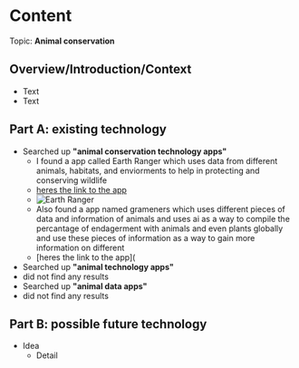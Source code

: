 # Content
Topic: **Animal conservation**

## Overview/Introduction/Context
* Text
* Text

## Part A: existing technology
* Searched up **"animal conservation technology apps"** 
  * I found a app called Earth Ranger which uses data from different animals, habitats, and enviorments to help in protecting and conserving wildlife
  * [heres the link to the app](https://www.earthranger.com/)
  * ![Earth Ranger]()
  * Also found a app named grameners which uses different pieces of data and information of animals and uses ai as a way to compile the percantage of endagerment with animals and even plants globally and use these pieces of information as a way to gain more information on different
  * [heres the link to the app](
* Searched up **"animal technology apps"**
 * did not find any results
* Searched up **"animal data apps"**
 * did not find any results 

## Part B: possible future technology
* Idea
  * Detail
